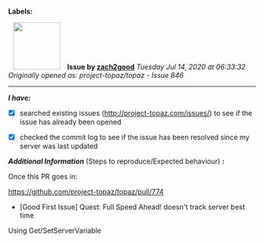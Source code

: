 **Labels:**



<a href="https://github.com/zach2good"><img src="https://avatars3.githubusercontent.com/u/1389729?v=4" width="96" height="96" hspace="10"></img></a> **Issue by [zach2good](https://github.com/zach2good)**
_Tuesday Jul 14, 2020 at 06:33:32_
_Originally opened as: project-topaz/topaz - Issue 846_

----

<!-- place 'x' mark between square [] brackets to checkmark box -->
**_I have:_**

- [x] searched existing issues (http://project-topaz.com/issues/) to see if the issue has already been opened
- [x] checked the commit log to see if the issue has been resolved since my server was last updated

**_Additional Information_** (Steps to reproduce/Expected behaviour) **:** 

Once this PR goes in:
https://github.com/project-topaz/topaz/pull/774

- [Good First Issue] Quest: Full Speed Ahead! doesn't track server best time
Using Get/SetServerVariable


